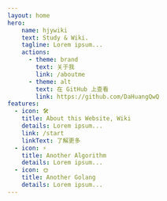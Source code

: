 ```yaml
---
layout: home
hero:
    name: hjywiki
    text: Study & Wiki.
    tagline: Lorem ipsum...
    actions:
      - theme: brand
        text: 关于我
        link: /aboutme
      - theme: alt
        text: 在 GitHub 上查看
        link: https://github.com/DaHuangQwQ
features:
  - icon: 🛠️
    title: About this Website, Wiki
    details: Lorem ipsum...
    link: /start
    linkText: 了解更多
  - icon: ⚡️
    title: Another Algorithm
    details: Lorem ipsum...
  - icon: 🌞
    title: Another Golang
    details: Lorem ipsum...
---
```



